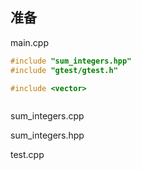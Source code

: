 ## 准备

main.cpp

```cpp
#include "sum_integers.hpp"
#include "gtest/gtest.h"

#include <vector>



```

sum_integers.cpp

sum_integers.hpp

test.cpp
